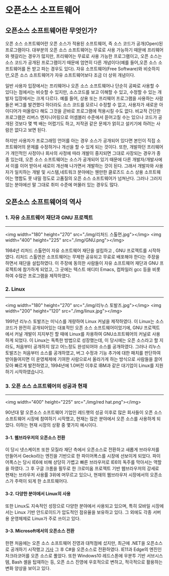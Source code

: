 # 오픈소스 소프트웨어



## 오픈소스 소프트웨어란 무엇인가?



오픈 소스 소프트웨어란 오픈 소스가 적용된 소프트웨어, 즉 소스 코드가 공개\(Open\)된 프로그램이다. 대부분의 오픈 소스 소프트웨어는 무료로 사용 가능하기 때문에 프리웨어와 헷갈리는 경우가 많지만, 프리웨어는 무료로 사용 가능한 프로그램이고, 오픈 소스는 소스 코드가 공개된 프로그램이기 때문에 엄연히 다른 개념이다\(예를 들어,오픈 소스 소프트웨어를 돈 받고 파는 경우도 있다\). 자유 소프트웨어\(Free Software\)와 비슷하지만,오픈 소스 소프트웨어가 자유 소프트웨어보다 조금 더 상위 개념이다.



일반 사용자 입장에서는 프리웨어나 오픈 소스 소프트웨어나 단순히 공짜로 사용할 수 있다는 점에서는 비슷할 수 있지만, 소스코드를 보고 이해할 수 있고, 수정할 수 있는 개발자 입장에서는 크게 다르다. 예를 들어, 상용 또는 프리웨어 프로그램을 사용하는 사람들은 버그를 발견했다 하더라도 소스 코드를 모르니 수정할 수 없고, 사용자가 새로운 아이디어가 떠올랐다 해도 그것을 곧바로 프로그램에 적용시킬 수도 없다. 비교적 간단한 프로그램은 리버스 엔지니어링으로 어셈블러 수준에서 뜯어고칠 수는 있으나 코드가 공개된 것보다 몇 백 배는 어렵기도 하고, 저작권 같은 문제가 얽히고 설키기에 하려는 사람은 없다고 보면 된다.



하지만 사용자가 프로그래밍 언어를 아는 경우 소스가 공개되어 있다면 본인이 직접 소프트웨어의 문제를 수정하거나 개선을 할 수 있게 되는 것이다. 또한, 개발하던 프리웨어가 개인적인 사정이나 회사의 사정에 따라 개발이 중지되면 그대로 사장되는 경우가 종종 있는데, 오픈 소스 소프트웨어는 소스가 공개되어 있기 때문에 다른 개발자/개발사에서 이를 이어 받아서 새로이 개선해 나가면서 개발하는 것이 된다. 그래서 개발자와 사용자가 일치하는 개발 및 시스템,네트워크 분야에는 웬만한 클로즈드 소스 상용 소프트웨어는 명함도 못 내밀 정도로 고품질의 오픈 소스 소프트웨어가 넘쳐난다. 그러나 그러지 않는 분야에선 말 그대로 취미 수준에 머물러 있는 경우도 많다.



## 오픈소스 소프트웨어의 역사



### 1. 자유 소프트웨어 재단과 GNU 프로젝트

-----------------------------------



&lt;img width="180" height="270" src="./img/리처드 스톨먼.jpg"&gt;&lt;/img&gt; &lt;img width="400" height="225" src="./img/GNU.png"&gt;&lt;/img&gt;



1984년 리처드 스톨먼이 자유 소프트웨어 재단을 설립하고 , GNU 프로젝트를 시작하였다. 리처드 스톨먼은 소프트웨어는 무제한 공유되고 무료로 배포해야 한다는 주장을 하면서 재단을 설립하였다. 이 주장에 동의한 사람들이 자유 소프트웨어 재단과 GNU 프로젝트에 참가하게 되었고, 그 곳에는 텍스트 에디터 Emacs, 컴파일러 gcc 등을 비롯하여 수많은 프로그램을 제작하였다.



### 2. Linux

-----------





&lt;img width="180" height="270" src="./img/리누스 토발즈.jpg"&gt;&lt;/img&gt; &lt;img width="200" height="120" src="./img/linux.jpg"&gt;&lt;/img&gt;



1991년 리누스 토발즈는 미닉스를 개량하여 Linux 커널을 제작하였다.  이 Linux는 소스코드가 완전히 공개되어있는 대표적인 오픈 소스 소프트웨어이었기에, GNU 프로젝트에서 커널 개발이 지지부진 할 때에 Linux를 차용하여 GNU소프트웨어의 커널로 사용하게 되었다. 이 Linux는 독특한 방법으로 성장했는데, 이 당시에는 오픈 소스라고 할 지라도, 처음부터 공개하지 않고 어느정도 완성되어야 소스를 공개하였다. 그러나 리누스 토발즈는 처음부터 소스를 공개하였고, 버그 수정과 기능 추가에 대한 패치를 판단하여 받아들여지면 이 운영체제에 기여한 사람으로서 올라가게 하는 방식으로 사람들을 끌어모아 빠르게 발전하였고, 1994년에 1.0버전 이후로 IBM과 같은 대기업이 Linux를 지원하기 시작하였습니다.



### 3. 오픈 소스 소프트웨어의 성공과 현재

-----------------------------------



&lt;img width="400" height="225" src="./img/red hat.png"&gt;&lt;/img&gt;



90년대 말 오픈소스 소프트웨어 기업인 레드햇의 성공 이후로 많은 회사들이 오픈 소스 소프트웨어 시장에 참여하기 시작했고, 현재는 많은 분야에서 오픈 소스를 사용하게 되었다. 이하는 현재 시장의 상황 중 몇가지 예시이다.



#### 3-1.  웹브라우저의 오픈소스 전환



  이 당시 넷스케이프 또한 모질라 재단 측에서 오픈소스로 전환하고 새롭게 브라우저를 만들어서 Gecko라는 엔진을 기반으로 한 파이어폭스를 시장에 선보이게 되었다. 파이어폭스는 당시 IE6에 비해 상당히 가볍고 빠른 브라우저로 IE6의 독주를 막아서는 역할을 하였다. 그 후 구글 크롬을 필두로 한 크로미움 프로젝트 기반 웹브라우저의 강세로 현재는 브라우저 사용률 3위에 머무르고 있으나, 현재의 웹브라우저 시장에서의 오픈소스가 주력이 되게 한 소프트웨어다.

#### 3-2. 다양한 분야에서 Linux의 사용



  또한 Linux도 지속적인 성장으로 다양한 분야에서 사용되고 있으며, 특히 모바일 시장에서는 Linux 기반 안드로이드가 압도적인 점유율을 보유하고 있다. 그 외에도 각종 서버용 운영체제로 Linux가 주로 쓰이고 있다.

#### 3-3. Microsoft에서의 오픈소스 전환



  한편 처음에는 오픈 소스 소프트웨어 진영과 대척점에 섰지만, 최근에 .NET을 오픈소스로 공개하기 시작했고 [기사](https://news.microsoft.com/2014/11/12/microsoft-takes-net-open-source-and-cross-platform-adds-new-development-capabilities-with-visual-studio-2015-net-2015-and-visual-studio-online) 그 후 C#을 오픈소스로 전환하였다. IE11과 Edge의 엔진인 차크라코어를 오픈 소스로 풀었다. 또한 Windows10 레드스톤에 우분투 기반 서브시스템, Bash 셸을 탑재하는 등, 오픈 소스 진영에 우호적으로 변하고, 적극적으로 활용하는 변화 양상을 보이고 있다.

